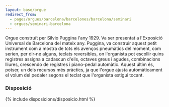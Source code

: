 ```yaml
---
layout: base/orgue
redirect_from:
  - pages/orgues/barcelona/barcelones/barcelona/seminari
  - orgues/seminari-barcelona
---
```


Orgue construït per Silvio Puggina l'any 1929. Va ser presentat a l'Exposició Universal de Barcelona del mateix any. 
Puggina, va construir aquest petit instrument com a mostra de tots els avenços pneumàtics del moment, com serien, per 
dir-ne alguns, teclats reversibles, on l'organista pot escollir quins registres assigna a cadascun d'ells, octaves 
greus i agudes, combinacions lliures, crescendo de registres i piano-pedal automàtic. Aquest últim és, potser,
un dels recursos més pràctics, ja que l'orgue ajusta automàticament el volum del pedaler segons el teclat que 
l'organista estigui tocant. 

### Disposició

{% include disposicions/disposicio.html %}

